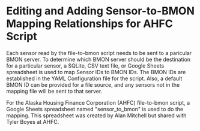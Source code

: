 # Editing and Adding Sensor-to-BMON Mapping Relationships for AHFC Script

Each sensor read by the file-to-bmon script needs to be sent to a paricular BMON
server.  To determine which BMON server should be the destination for a
particular sensor, a SQLite, CSV text file, or Google Sheets spreadsheet
is used to map Sensor IDs to
BMON IDs. The BMON IDs are established in the YAML Configuration file for
the script.  Also, a default BMON ID can be provided for a file source, and
any sensors not in the mapping file will be sent to that server.

For the Alaska Housing Finance Corporation (AHFC) file-to-bmon script, a
Google Sheets spreadsheet named "sensor_to_bmon" is used to do the mapping.
This spreadsheet was created by Alan Mitchell but shared with Tyler Boyes 
at AHFC.
